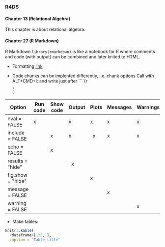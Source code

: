### R4DS
#### Chapter 13 (Relational Algebra)
This chapter is about relational algebra.

#### Chapter 27 (R Markdown)
R Markdown `library(rmarkdown)` is like a notebook for R where comments and code (with output) can be combined and later knited to HTML.

- Formatting
[link](https://www.dropbox.com/s/wizjp87dozdo8rb/rmarkdown-cheatsheet.pdf?dl=0)

- Code chunks can be implented differently, i.e. chunk options
Call with ALT+CMD+I: and write just after ````{r <option>, <option>}

Option           |	Run code |	Show code |	Output |	Plots |	Messages |	Warnings
------           | -----------|------------|--------|-------|-----------|-------
eval = FALSE     |	   x      |           |   x     |    x   |       x    |x
include = FALSE  |	         |       x     |      x  |   x   |       x    |x
echo = FALSE	  |			   |      x      |        |       |           |
results = "hide" |				|            |    x    |       |           | 	
fig.show = "hide"|				|           |        |     x  |           |
message = FALSE  |				|            |        |       |     x      |
warning = FALSE  |			   |            |        |       |           |x


- Make tables:
```r
knitr::kable(
  <dataframe>[1:5, ], 
  caption = "Table title"
